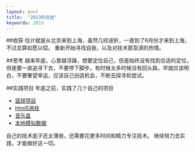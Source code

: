 ```yaml
---
layout: post
title:  "2013的总结"
keywords: 2013
---
```


##收获
估计就是从北京来到上海，虽然几经波折，一直到了6月份才来到上海，不过总算如愿以偿。
重新开始寻找自我，以及对技术那澎湃的热情。

##思考
越来年底，心里越浮躁，想要定位自己，但是始终没有找到合适的定位，但是要一直追寻下去，不要停下脚步。有时候太多时候没有回头路，早就应该明白，不要奢望幸运，应该自己创造机会，不断去探寻和尝试。

##实践项目
年底之前，实践了几个自己的项目
* [篮球项目](https://github.com/FarmanYu/NBA-Analyse)
* [html5游戏](https://github.com/FarmanYu/blockpuzzle)
* [音乐盒](https://github.com/FarmanYu/Music-Player)  
* [本地模拟数据](https://github.com/FarmanYu/localMock)

自己的技术底子还太薄弱，还需要花更多时间和精力专注技术。
继续努力去实践，才能做好这一切。
